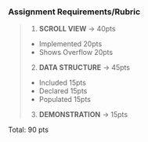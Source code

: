 ### Assignment Requirements/Rubric
> 1. <p><b>SCROLL VIEW</b> -> 40pts</p>
>	- Implemented 20pts
>	- Shows Overflow	20pts	
> 2. <p><b>DATA STRUCTURE</b> -> 45pts</p>
> - Included 15pts
> - Declared 15pts
> - Populated	15pts
> 3. <p><b>DEMONSTRATION</b> -> 15pts</p>		
Total: 90 pts
